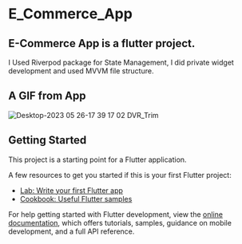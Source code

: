 # E_Commerce_App

## E-Commerce App is a flutter project.
I Used Riverpod package for State Management, I did private widget development and used MVVM file structure. 

## A GIF from App

![Desktop-2023 05 26-17 39 17 02 DVR_Trim](https://github.com/emrekaya035/e_commerce_app/assets/72754835/9c6f36ed-4dab-4f6a-b4d7-4de0be9d8e9e)


## Getting Started

This project is a starting point for a Flutter application.

A few resources to get you started if this is your first Flutter project:

- [Lab: Write your first Flutter app](https://docs.flutter.dev/get-started/codelab)
- [Cookbook: Useful Flutter samples](https://docs.flutter.dev/cookbook)

For help getting started with Flutter development, view the
[online documentation](https://docs.flutter.dev/), which offers tutorials,
samples, guidance on mobile development, and a full API reference.
